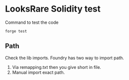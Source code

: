 # LooksRare Solidity test

Command to test the code

`forge test`

## Path

Check the lib imports. Foundry has two way to import path.

1. Via remapping.txt then you give short in file.
2. Manual import exact path.

